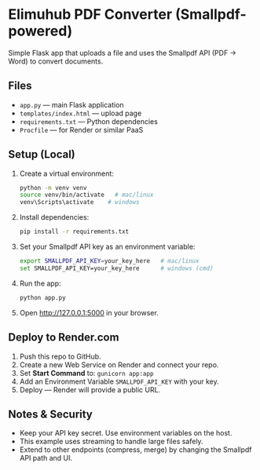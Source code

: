 # Elimuhub PDF Converter (Smallpdf-powered)

Simple Flask app that uploads a file and uses the Smallpdf API (PDF → Word) to convert documents.

## Files
- `app.py` — main Flask application
- `templates/index.html` — upload page
- `requirements.txt` — Python dependencies
- `Procfile` — for Render or similar PaaS

## Setup (Local)
1. Create a virtual environment:
   ```bash
   python -m venv venv
   source venv/bin/activate   # mac/linux
   venv\Scripts\activate    # windows
   ```
2. Install dependencies:
   ```bash
   pip install -r requirements.txt
   ```
3. Set your Smallpdf API key as an environment variable:
   ```bash
   export SMALLPDF_API_KEY=your_key_here   # mac/linux
   set SMALLPDF_API_KEY=your_key_here      # windows (cmd)
   ```
4. Run the app:
   ```bash
   python app.py
   ```
5. Open http://127.0.0.1:5000 in your browser.

## Deploy to Render.com
1. Push this repo to GitHub.
2. Create a new Web Service on Render and connect your repo.
3. Set **Start Command** to: `gunicorn app:app`
4. Add an Environment Variable `SMALLPDF_API_KEY` with your key.
5. Deploy — Render will provide a public URL.

## Notes & Security
- Keep your API key secret. Use environment variables on the host.
- This example uses streaming to handle large files safely.
- Extend to other endpoints (compress, merge) by changing the Smallpdf API path and UI.
